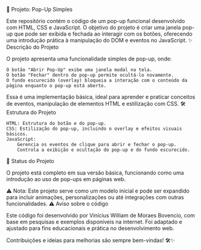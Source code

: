 📂 Projeto: Pop-Up Simples

Este repositório contém o código de um pop-up funcional desenvolvido com HTML, CSS e JavaScript. O objetivo do projeto é criar uma janela pop-up que pode ser exibida e fechada ao interagir com os botões, oferecendo uma introdução prática à manipulação do DOM e eventos no JavaScript.
✨ Descrição do Projeto

O projeto apresenta uma funcionalidade simples de pop-up, onde:

    O botão "Abrir Pop-Up" exibe uma janela modal na tela.
    O botão "Fechar" dentro do pop-up permite ocultá-lo novamente.
    O fundo escurecido (overlay) bloqueia a interação com o conteúdo da página enquanto o pop-up está aberto.

Essa é uma implementação básica, ideal para aprender e praticar conceitos de eventos, manipulação de elementos HTML e estilização com CSS.
🛠️ Estrutura do Projeto

    HTML: Estrutura do botão e do pop-up.
    CSS: Estilização do pop-up, incluindo o overlay e efeitos visuais básicos.
    JavaScript:
        Gerencia os eventos de clique para abrir e fechar o pop-up.
        Controla a exibição e ocultação do pop-up e do fundo escurecido.

🚀 Status do Projeto

O projeto está completo em sua versão básica, funcionando como uma introdução ao uso de pop-ups em páginas web.

⚠️ Nota: Este projeto serve como um modelo inicial e pode ser expandido para incluir animações, personalizações ou até integrações com outras funcionalidades.
⚠️ Aviso sobre o código

Este código foi desenvolvido por Vinícius William de Moraes Bovencio, com base em pesquisas e exemplos disponíveis na internet. Foi adaptado e ajustado para fins educacionais e prática no desenvolvimento web.

Contribuições e ideias para melhorias são sempre bem-vindas! 🛠️✨